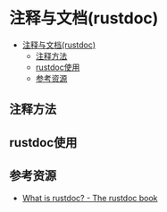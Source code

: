 # 注释与文档(rustdoc)
<!--ts-->
* [注释与文档(rustdoc)](#注释与文档rustdoc)
   * [注释方法](#注释方法)
   * [rustdoc使用](#rustdoc使用)
   * [参考资源](#参考资源)

<!-- Created by https://github.com/ekalinin/github-markdown-toc -->
<!-- Added by: kuanhsiaokuo, at: Tue Jun 21 15:21:31 CST 2022 -->

<!--te-->
## 注释方法
## rustdoc使用
## 参考资源
- [What is rustdoc? - The rustdoc book](https://doc.rust-lang.org/rustdoc/index.html)